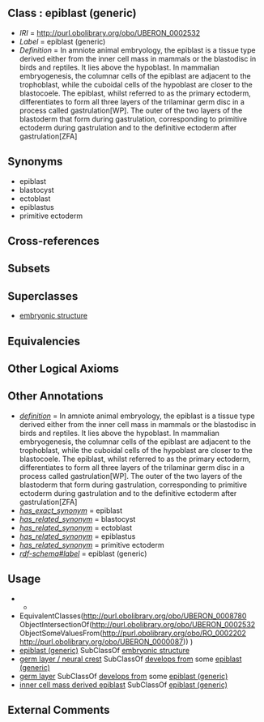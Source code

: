 
## Class : epiblast (generic)

 * *IRI* = http://purl.obolibrary.org/obo/UBERON_0002532
 * *Label* = epiblast (generic)
 * *Definition* = In amniote animal embryology, the epiblast is a tissue type derived either from the inner cell mass in mammals or the blastodisc in birds and reptiles. It lies above the hypoblast. In mammalian embryogenesis, the columnar cells of the epiblast are adjacent to the trophoblast, while the cuboidal cells of the hypoblast are closer to the blastocoele. The epiblast, whilst referred to as the primary ectoderm, differentiates to form all three layers of the trilaminar germ disc in a process called gastrulation[WP]. The outer of the two layers of the blastoderm that form during gastrulation, corresponding to primitive ectoderm during gastrulation and to the definitive ectoderm after gastrulation[ZFA]

## Synonyms

 * epiblast
 * blastocyst
 * ectoblast
 * epiblastus
 * primitive ectoderm

## Cross-references


## Subsets


## Superclasses

 * [embryonic structure](../../UBERON/50/UBERON_0002050.md)

## Equivalencies


## Other Logical Axioms


## Other Annotations

 * *[definition](../../IAO/15/IAO_0000115.md)* = In amniote animal embryology, the epiblast is a tissue type derived either from the inner cell mass in mammals or the blastodisc in birds and reptiles. It lies above the hypoblast. In mammalian embryogenesis, the columnar cells of the epiblast are adjacent to the trophoblast, while the cuboidal cells of the hypoblast are closer to the blastocoele. The epiblast, whilst referred to as the primary ectoderm, differentiates to form all three layers of the trilaminar germ disc in a process called gastrulation[WP]. The outer of the two layers of the blastoderm that form during gastrulation, corresponding to primitive ectoderm during gastrulation and to the definitive ectoderm after gastrulation[ZFA]
 * *[has_exact_synonym](../../ym/oboInOwl#hasExactSynonym.md)* = epiblast
 * *[has_related_synonym](../../ym/oboInOwl#hasRelatedSynonym.md)* = blastocyst
 * *[has_related_synonym](../../ym/oboInOwl#hasRelatedSynonym.md)* = ectoblast
 * *[has_related_synonym](../../ym/oboInOwl#hasRelatedSynonym.md)* = epiblastus
 * *[has_related_synonym](../../ym/oboInOwl#hasRelatedSynonym.md)* = primitive ectoderm
 * *[rdf-schema#label](../../el/rdf-schema#label.md)* = epiblast (generic)

## Usage

 * -
 * EquivalentClasses(<http://purl.obolibrary.org/obo/UBERON_0008780> ObjectIntersectionOf(<http://purl.obolibrary.org/obo/UBERON_0002532> ObjectSomeValuesFrom(<http://purl.obolibrary.org/obo/RO_0002202> <http://purl.obolibrary.org/obo/UBERON_0000087>)) )
 * [epiblast (generic)](../../UBERON/32/UBERON_0002532.md) SubClassOf [embryonic structure](../../UBERON/50/UBERON_0002050.md)
 * [germ layer / neural crest](../../UBERON/16/UBERON_0010316.md) SubClassOf [develops from](../../RO/02/RO_0002202.md) some [epiblast (generic)](../../UBERON/32/UBERON_0002532.md)
 * [germ layer](../../UBERON/23/UBERON_0000923.md) SubClassOf [develops from](../../RO/02/RO_0002202.md) some [epiblast (generic)](../../UBERON/32/UBERON_0002532.md)
 * [inner cell mass derived epiblast](../../UBERON/80/UBERON_0008780.md) SubClassOf [epiblast (generic)](../../UBERON/32/UBERON_0002532.md)

## External Comments

